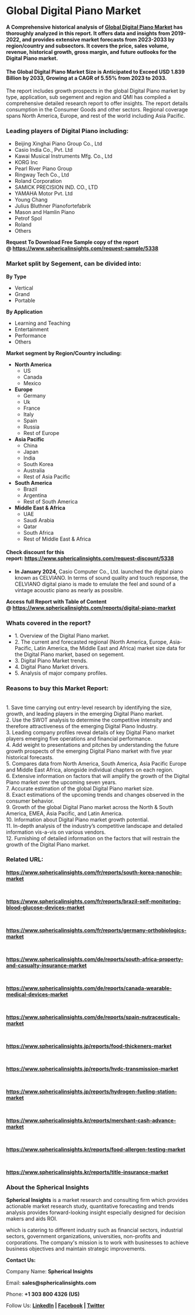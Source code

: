 <h1 class="news-post-title">Global Digital Piano Market</h1>
<p><strong>A Comprehensive historical analysis of&nbsp;<a href="https://www.sphericalinsights.com/reports/digital-piano-market" target="_blank" rel="noopener">Global Digital Piano Market</a>&nbsp;has thoroughly analyzed in this report. It offers data and insights from 2019-2022, and provides extensive market forecasts from 2023-2033 by region/country and subsectors. It covers the price, sales volume, revenue, historical growth, gross margin, and future outlooks for the Digital Piano market.</strong></p>
<h4><strong>The Global Digital Piano Market Size is Anticipated to Exceed USD 1.839 Billion by 2033, Growing at a CAGR of 5.55% from 2023 to 2033.</strong></h4>
<p>The report includes growth prospects in the global Digital Piano market by type, application, sub segement and region and QMI has compiled a comprehensive detailed research report to offer insights. The report details consumption in the Consumer Goods and other sectors. Regional coverage spans North America, Europe, and rest of the world including Asia Pacific.</p>
<h3><strong>Leading players of Digital Piano including:</strong></h3>
<ul>
<li>Beijing Xinghai Piano Group Co., Ltd</li>
<li>Casio India Co., Pvt. Ltd</li>
<li>Kawai Musical Instruments Mfg. Co., Ltd</li>
<li>KORG Inc</li>
<li>Pearl River Piano Group</li>
<li>Ringway Tech Co., Ltd</li>
<li>Roland Corporation</li>
<li>SAMICK PRECISION IND. CO., LTD</li>
<li>YAMAHA Motor Pvt. Ltd</li>
<li>Young Chang</li>
<li>Julius Bluthner Pianofortefabrik</li>
<li>Mason and Hamlin Piano</li>
<li>Petrof Spol</li>
<li>Roland</li>
<li>Others</li>
</ul>
<p><strong>Request To Download Free Sample copy of the report @&nbsp;<a href="https://www.sphericalinsights.com/request-sample/5338">https://www.sphericalinsights.com/request-sample/5338</a></strong></p>
<h3><strong>Market split by Segement, can be divided into:</strong></h3>
<p><strong>By&nbsp;</strong><strong>Type</strong></p>
<ul>
<li>Vertical</li>
<li>Grand</li>
<li>Portable</li>
</ul>
<p><strong>By Application</strong></p>
<ul>
<li>Learning and Teaching</li>
<li>Entertainment</li>
<li>Performance</li>
<li>Others</li>
</ul>
<p><strong>Market segment by Region/Country including:</strong></p>
<ul>
<li><strong>North America</strong>
<ul>
<li>US</li>
<li>Canada</li>
<li>Mexico</li>
</ul>
</li>
<li><strong>Europe</strong>
<ul>
<li>Germany</li>
<li>Uk</li>
<li>France</li>
<li>Italy</li>
<li>Spain</li>
<li>Russia</li>
<li>Rest of Europe</li>
</ul>
</li>
<li><strong>Asia Pacific</strong>
<ul>
<li>China</li>
<li>Japan</li>
<li>India</li>
<li>South Korea</li>
<li>Australia</li>
<li>Rest of Asia Pacific</li>
</ul>
</li>
<li><strong>South America</strong>
<ul>
<li>Brazil</li>
<li>Argentina</li>
<li>Rest of South America</li>
</ul>
</li>
<li><strong>Middle East &amp; Africa</strong>
<ul>
<li>UAE</li>
<li>Saudi Arabia</li>
<li>Qatar</li>
<li>South Africa</li>
<li>Rest of Middle East &amp; Africa</li>
</ul>
</li>
</ul>
<h4>Check discount for this report:&nbsp;<a href="https://www.sphericalinsights.com/request-discount/5338">https://www.sphericalinsights.com/request-discount/5338</a></h4>
<ul>
<li><strong>In January 2024,</strong>&nbsp;Casio Computer Co., Ltd. launched the digital piano known as CELVIANO. In terms of sound quality and touch response, the CELVIANO digital piano is made to emulate the feel and sound of a vintage acoustic piano as nearly as possible.&nbsp; &nbsp;</li>
</ul>
<p><strong>Access full Report with Table of Content @&nbsp;<a href="https://www.sphericalinsights.com/reports/digital-piano-market">https://www.sphericalinsights.com/reports/digital-piano-market</a>&nbsp;</strong></p>
<h3><strong>Whats covered in the report?</strong></h3>
<ul>
<li>1. Overview of the Digital Piano market.</li>
<li>2. The current and forecasted regional (North America, Europe, Asia-Pacific, Latin America, the Middle East and Africa) market size data for the Digital Piano market, based on segement.</li>
<li>3. Digital Piano Market trends.</li>
<li>4. Digital Piano Market drivers.</li>
<li>5. Analysis of major company profiles.</li>
</ul>
<h3><strong>Reasons to buy this Market Report:</strong></h3>
<p><br />1. Save time carrying out entry-level research by identifying the size, growth, and leading players in the emerging Digital Piano market.<br />2. Use the SWOT analysis to determine the competitive intensity and therefore attractiveness of the emerging Digital Piano Industry.<br />3. Leading company profiles reveal details of key Digital Piano market players emerging five operations and financial performance.<br />4. Add weight to presentations and pitches by understanding the future growth prospects of the emerging Digital Piano market with five year historical forecasts.<br />5. Compares data from North America, South America, Asia Pacific Europe and Middle East Africa, alongside individual chapters on each region.<br />6. Extensive information on factors that will amplify the growth of the Digital Piano market over the upcoming seven years.<br />7. Accurate estimation of the global Digital Piano market size.<br />8. Exact estimations of the upcoming trends and changes observed in the consumer behavior.<br />9. Growth of the global Digital Piano market across the North &amp; South America, EMEA, Asia Pacific, and Latin America.<br />10. Information about Digital Piano market growth potential.<br />11. In-depth analysis of the industry&rsquo;s competitive landscape and detailed information vis-a-vis on various vendors.<br />12. Furnishing of detailed information on the factors that will restrain the growth of the Digital Piano market.</p>
<h3><strong>Related URL:</strong></h3>
<p><strong><a href="https://www.sphericalinsights.com/fr/reports/south-korea-nanochip-market">https://www.sphericalinsights.com/fr/reports/south-korea-nanochip-market</a></strong></p>
<p><strong>&nbsp;</strong></p>
<p><strong><a href="https://www.sphericalinsights.com/fr/reports/brazil-self-monitoring-blood-glucose-devices-market">https://www.sphericalinsights.com/fr/reports/brazil-self-monitoring-blood-glucose-devices-market</a></strong></p>
<p><strong>&nbsp;</strong></p>
<p><strong><a href="https://www.sphericalinsights.com/fr/reports/germany-orthobiologics-market">https://www.sphericalinsights.com/fr/reports/germany-orthobiologics-market</a></strong></p>
<p><strong>&nbsp;</strong></p>
<p><strong><a href="https://www.sphericalinsights.com/de/reports/south-africa-property-and-casualty-insurance-market">https://www.sphericalinsights.com/de/reports/south-africa-property-and-casualty-insurance-market</a></strong></p>
<p><strong>&nbsp;</strong></p>
<p><strong><a href="https://www.sphericalinsights.com/de/reports/canada-wearable-medical-devices-market">https://www.sphericalinsights.com/de/reports/canada-wearable-medical-devices-market</a></strong></p>
<p><strong>&nbsp;</strong></p>
<p><strong><a href="https://www.sphericalinsights.com/de/reports/spain-nutraceuticals-market">https://www.sphericalinsights.com/de/reports/spain-nutraceuticals-market</a></strong></p>
<p><strong>&nbsp;</strong></p>
<p><strong><a href="https://www.sphericalinsights.jp/reports/food-thickeners-market">https://www.sphericalinsights.jp/reports/food-thickeners-market</a></strong></p>
<p><strong>&nbsp;</strong></p>
<p><strong><a href="https://www.sphericalinsights.jp/reports/hvdc-transmission-market">https://www.sphericalinsights.jp/reports/hvdc-transmission-market</a></strong></p>
<p><strong>&nbsp;</strong></p>
<p><strong><a href="https://www.sphericalinsights.jp/reports/hydrogen-fueling-station-market">https://www.sphericalinsights.jp/reports/hydrogen-fueling-station-market</a></strong></p>
<p><strong>&nbsp;</strong></p>
<p><strong><a href="https://www.sphericalinsights.kr/reports/merchant-cash-advance-market">https://www.sphericalinsights.kr/reports/merchant-cash-advance-market</a></strong></p>
<p><strong>&nbsp;</strong></p>
<p><strong><a href="https://www.sphericalinsights.kr/reports/food-allergen-testing-market">https://www.sphericalinsights.kr/reports/food-allergen-testing-market</a></strong></p>
<p><strong>&nbsp;</strong></p>
<p><strong><a href="https://www.sphericalinsights.kr/reports/title-insurance-market">https://www.sphericalinsights.kr/reports/title-insurance-market</a></strong></p>
<h3><strong>About the Spherical Insights</strong></h3>
<p><strong>Spherical Insights</strong>&nbsp;is a market research and consulting firm which provides actionable market research study, quantitative forecasting and trends analysis provides forward-looking insight especially designed for decision makers and aids ROI.</p>
<p>which is catering to different industry such as financial sectors, industrial sectors, government organizations, universities, non-profits and corporations. The company's mission is to work with businesses to achieve business objectives and maintain strategic improvements.</p>
<p><strong>Contact Us:</strong></p>
<p>Company Name:&nbsp;<strong>Spherical Insights</strong></p>
<p>Email:&nbsp;<strong>sales@sphericalinsights.com</strong></p>
<p>Phone:&nbsp;<strong>+1 303 800 4326 (US)</strong></p>
<p>Follow Us:&nbsp;<strong><a href="https://www.linkedin.com/company/spherical-insight/"><u>LinkedIn</u></a>&nbsp;|&nbsp;<a href="https://www.facebook.com/sphericalinsights22"><u>Facebook</u></a>&nbsp;|&nbsp;<a href="https://twitter.com/SInsights_US"><u>Twitter</u></a></strong></p>
